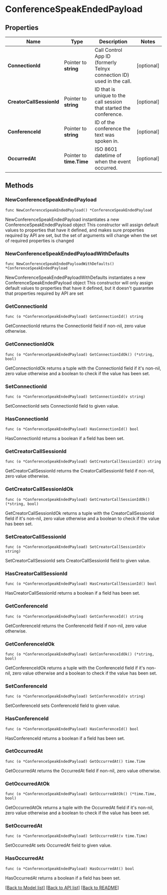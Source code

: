 # ConferenceSpeakEndedPayload

## Properties

Name | Type | Description | Notes
------------ | ------------- | ------------- | -------------
**ConnectionId** | Pointer to **string** | Call Control App ID (formerly Telnyx connection ID) used in the call. | [optional] 
**CreatorCallSessionId** | Pointer to **string** | ID that is unique to the call session that started the conference. | [optional] 
**ConferenceId** | Pointer to **string** | ID of the conference the text was spoken in. | [optional] 
**OccurredAt** | Pointer to **time.Time** | ISO 8601 datetime of when the event occurred. | [optional] 

## Methods

### NewConferenceSpeakEndedPayload

`func NewConferenceSpeakEndedPayload() *ConferenceSpeakEndedPayload`

NewConferenceSpeakEndedPayload instantiates a new ConferenceSpeakEndedPayload object
This constructor will assign default values to properties that have it defined,
and makes sure properties required by API are set, but the set of arguments
will change when the set of required properties is changed

### NewConferenceSpeakEndedPayloadWithDefaults

`func NewConferenceSpeakEndedPayloadWithDefaults() *ConferenceSpeakEndedPayload`

NewConferenceSpeakEndedPayloadWithDefaults instantiates a new ConferenceSpeakEndedPayload object
This constructor will only assign default values to properties that have it defined,
but it doesn't guarantee that properties required by API are set

### GetConnectionId

`func (o *ConferenceSpeakEndedPayload) GetConnectionId() string`

GetConnectionId returns the ConnectionId field if non-nil, zero value otherwise.

### GetConnectionIdOk

`func (o *ConferenceSpeakEndedPayload) GetConnectionIdOk() (*string, bool)`

GetConnectionIdOk returns a tuple with the ConnectionId field if it's non-nil, zero value otherwise
and a boolean to check if the value has been set.

### SetConnectionId

`func (o *ConferenceSpeakEndedPayload) SetConnectionId(v string)`

SetConnectionId sets ConnectionId field to given value.

### HasConnectionId

`func (o *ConferenceSpeakEndedPayload) HasConnectionId() bool`

HasConnectionId returns a boolean if a field has been set.

### GetCreatorCallSessionId

`func (o *ConferenceSpeakEndedPayload) GetCreatorCallSessionId() string`

GetCreatorCallSessionId returns the CreatorCallSessionId field if non-nil, zero value otherwise.

### GetCreatorCallSessionIdOk

`func (o *ConferenceSpeakEndedPayload) GetCreatorCallSessionIdOk() (*string, bool)`

GetCreatorCallSessionIdOk returns a tuple with the CreatorCallSessionId field if it's non-nil, zero value otherwise
and a boolean to check if the value has been set.

### SetCreatorCallSessionId

`func (o *ConferenceSpeakEndedPayload) SetCreatorCallSessionId(v string)`

SetCreatorCallSessionId sets CreatorCallSessionId field to given value.

### HasCreatorCallSessionId

`func (o *ConferenceSpeakEndedPayload) HasCreatorCallSessionId() bool`

HasCreatorCallSessionId returns a boolean if a field has been set.

### GetConferenceId

`func (o *ConferenceSpeakEndedPayload) GetConferenceId() string`

GetConferenceId returns the ConferenceId field if non-nil, zero value otherwise.

### GetConferenceIdOk

`func (o *ConferenceSpeakEndedPayload) GetConferenceIdOk() (*string, bool)`

GetConferenceIdOk returns a tuple with the ConferenceId field if it's non-nil, zero value otherwise
and a boolean to check if the value has been set.

### SetConferenceId

`func (o *ConferenceSpeakEndedPayload) SetConferenceId(v string)`

SetConferenceId sets ConferenceId field to given value.

### HasConferenceId

`func (o *ConferenceSpeakEndedPayload) HasConferenceId() bool`

HasConferenceId returns a boolean if a field has been set.

### GetOccurredAt

`func (o *ConferenceSpeakEndedPayload) GetOccurredAt() time.Time`

GetOccurredAt returns the OccurredAt field if non-nil, zero value otherwise.

### GetOccurredAtOk

`func (o *ConferenceSpeakEndedPayload) GetOccurredAtOk() (*time.Time, bool)`

GetOccurredAtOk returns a tuple with the OccurredAt field if it's non-nil, zero value otherwise
and a boolean to check if the value has been set.

### SetOccurredAt

`func (o *ConferenceSpeakEndedPayload) SetOccurredAt(v time.Time)`

SetOccurredAt sets OccurredAt field to given value.

### HasOccurredAt

`func (o *ConferenceSpeakEndedPayload) HasOccurredAt() bool`

HasOccurredAt returns a boolean if a field has been set.


[[Back to Model list]](../README.md#documentation-for-models) [[Back to API list]](../README.md#documentation-for-api-endpoints) [[Back to README]](../README.md)


